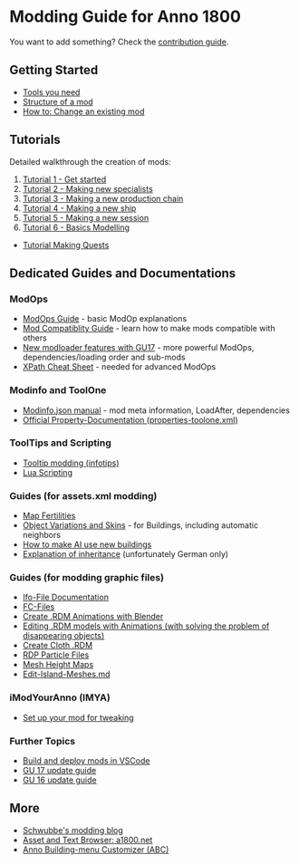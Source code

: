 # Modding Guide for Anno 1800

You want to add something? Check the [contribution guide](./contribution.md).

## Getting Started

- [Tools you need](./getting-started/tools-you-need.md)
- [Structure of a mod](./getting-started/structure-of-a-mod.md)
- [How to: Change an existing mod](./getting-started/change-existing-mod.md)

## Tutorials

Detailed walkthrough the creation of mods:

1. [Tutorial 1 - Get started](./hier0nimus-tutorials/01-my-first-mod/readme.md)
2. [Tutorial 2 - Making new specialists](./hier0nimus-tutorials/02-making-new-specialists/readme.md)
3. [Tutorial 3 - Making a new production chain](./hier0nimus-tutorials/03-making-new-production-chain/readme.md)
4. [Tutorial 4 - Making a new ship](./hier0nimus-tutorials/04-making-new-ship/readme.md)
5. [Tutorial 5 - Making a new session](./hier0nimus-tutorials/05-making-a-new-session/readme.md)
5. [Tutorial 6 - Basics Modelling](./hier0nimus-tutorials/06-basics-modelling/readme.md)
- [Tutorial Making Quests](./hier0nimus-tutorials/Quests-Tutorial)

## Dedicated Guides and Documentations

### ModOps

- [ModOps Guide](https://github.com/jakobharder/anno1800-mod-loader/blob/main/doc/modop-guide.md#modop-guide) - basic ModOp explanations
- [Mod Compatiblity Guide](./guides/mod-compatibility.md) - learn how to make mods compatible with others
- [New modloader features with GU17](https://github.com/jakobharder/anno1800-mod-loader/blob/main/doc/modloader10.md#modloader-10-changes) - more powerful ModOps, dependencies/loading order and sub-mods
- [XPath Cheat Sheet](https://devhints.io/xpath) - needed for advanced ModOps

### Modinfo and ToolOne

- [Modinfo.json manual](https://github.com/anno-mods/Modinfo) - mod meta information, LoadAfter, dependencies
- [Official Property-Documentation (properties-toolone.xml)](./documentation/properties-toolone.xml)

### ToolTips and Scripting

- [Tooltip modding (infotips)](./documentation/infotips.md)
- [Lua Scripting](./Scripting)

### Guides (for assets.xml modding)

- [Map Fertilities](https://github.com/Pnski/Anno1800ModDoku/blob/main/Tutorials%2FMapFertilities.md)
- [Object Variations and Skins](./guides/variations.md) - for Buildings, including automatic neighbors
- [How to make AI use new buildings](./guides/AI%20using%20new%20buildings.md)
- [Explanation of inheritance](https://maug-projekt.com/forum/index.php?thread/715-vererbung-von-vectorelements/) (unfortunately German only)

### Guides (for modding graphic files)

- [Ifo-File Documentation](./documentation/ifo-file.md)
- [FC-Files](./guides/fc-files-guide.md)
- [Create .RDM Animations with Blender](./guides/rdm_animations.md)
- [Editing .RDM models with Animations (with solving the problem of disappearing objects)](./guides/rdm_animations_edit.md)
- [Create Cloth .RDM](./guides/clothes.md)
- [RDP Particle Files](./guides/particles.md)
- [Mesh Height Maps](./guides/Mesh-Height-Maps.md)
- [Edit-Island-Meshes.md](./guides/Edit-Island-Meshes.md)

### iModYourAnno (IMYA)

- [Set up your mod for tweaking](https://github.com/anno-mods/iModYourAnno/wiki/Setting-up-your-Mod-for-tweaking)

### Further Topics

- [Build and deploy mods in VSCode](https://github.com/anno-mods/vscode-anno-modding-tools/blob/main/doc/annomod.md)
- [GU 17 update guide](./guides/gu17-update-guide.md)
- [GU 16 update guide](./guides/gu16-update-guide.md)

## More

- [Schwubbe's modding blog](https://schwubbe.de/modding_blog.php)
- [Asset and Text Browser: a1800.net](https://a1800.net/)
- [Anno Building-menu Customizer (ABC)](https://github.com/AsciiBunny/AnnoBuildingmenuCustomizer)
